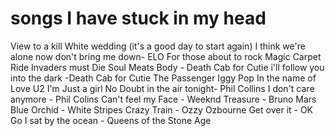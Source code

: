 # songs I have stuck in my head

View to a kill
White wedding (it's a good day to start again)
I think we're alone now
don't bring me down- ELO
For those about to rock
Magic Carpet Ride
Invaders must Die
Soul Meats Body - Death Cab for Cutie
i'll follow you into the dark -Death Cab for Cutie
The Passenger Iggy Pop
In the name of Love U2
I'm Just a girl No Doubt
in the air tonight- Phil Collins
I don't care anymore - Phil Colins
Can't feel my Face - Weeknd
Treasure - Bruno Mars
Blue Orchid - White Stripes
Crazy Train - Ozzy Ozbourne
Get over it - OK Go
I sat by the ocean - Queens of the Stone Age
